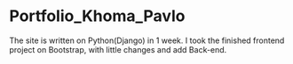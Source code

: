 # Portfolio_Khoma_Pavlo
The site is written on Python(Django) in 1 week. I took the finished frontend project on Bootstrap, with little changes and add Back-end.
